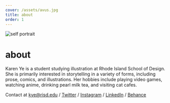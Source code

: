 ```yaml
---
cover: /assets/avus.jpg
title: about
order: 1
---
```

![self portrait](/assets/avus.jpg)

# about

Karen Ye is a student studying illustration at Rhode Island School of Design. She is primarily interested in storytelling in a variety of forms, including prose, comics, and illustrations. Her hobbies include playing video games, watching anime, drinking pearl milk tea, and visiting cat cafes.

Contact at kye@risd.edu / [Twitter](https://twitter.com/kei_ae) / [Instagram](https://instagram.com/kei_ae/) / [LinkedIn](https://linkedin.com/karen-ye) / [Behance](https://www.behance.net/karenye)
